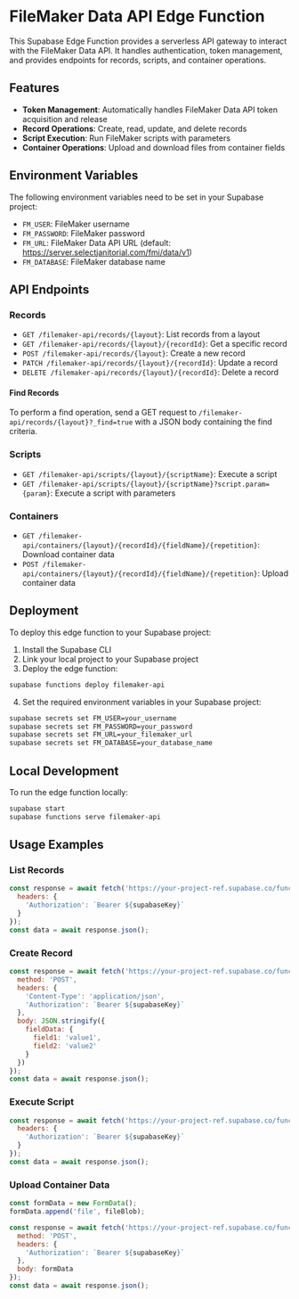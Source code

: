 # FileMaker Data API Edge Function

This Supabase Edge Function provides a serverless API gateway to interact with the FileMaker Data API. It handles authentication, token management, and provides endpoints for records, scripts, and container operations.

## Features

- **Token Management**: Automatically handles FileMaker Data API token acquisition and release
- **Record Operations**: Create, read, update, and delete records
- **Script Execution**: Run FileMaker scripts with parameters
- **Container Operations**: Upload and download files from container fields

## Environment Variables

The following environment variables need to be set in your Supabase project:

- `FM_USER`: FileMaker username
- `FM_PASSWORD`: FileMaker password
- `FM_URL`: FileMaker Data API URL (default: https://server.selectjanitorial.com/fmi/data/v1)
- `FM_DATABASE`: FileMaker database name

## API Endpoints

### Records

- `GET /filemaker-api/records/{layout}`: List records from a layout
- `GET /filemaker-api/records/{layout}/{recordId}`: Get a specific record
- `POST /filemaker-api/records/{layout}`: Create a new record
- `PATCH /filemaker-api/records/{layout}/{recordId}`: Update a record
- `DELETE /filemaker-api/records/{layout}/{recordId}`: Delete a record

#### Find Records

To perform a find operation, send a GET request to `/filemaker-api/records/{layout}?_find=true` with a JSON body containing the find criteria.

### Scripts

- `GET /filemaker-api/scripts/{layout}/{scriptName}`: Execute a script
- `GET /filemaker-api/scripts/{layout}/{scriptName}?script.param={param}`: Execute a script with parameters

### Containers

- `GET /filemaker-api/containers/{layout}/{recordId}/{fieldName}/{repetition}`: Download container data
- `POST /filemaker-api/containers/{layout}/{recordId}/{fieldName}/{repetition}`: Upload container data

## Deployment

To deploy this edge function to your Supabase project:

1. Install the Supabase CLI
2. Link your local project to your Supabase project
3. Deploy the edge function:

```bash
supabase functions deploy filemaker-api
```

4. Set the required environment variables in your Supabase project:

```bash
supabase secrets set FM_USER=your_username
supabase secrets set FM_PASSWORD=your_password
supabase secrets set FM_URL=your_filemaker_url
supabase secrets set FM_DATABASE=your_database_name
```

## Local Development

To run the edge function locally:

```bash
supabase start
supabase functions serve filemaker-api
```

## Usage Examples

### List Records

```javascript
const response = await fetch('https://your-project-ref.supabase.co/functions/v1/filemaker-api/records/YourLayout', {
  headers: {
    'Authorization': `Bearer ${supabaseKey}`
  }
});
const data = await response.json();
```

### Create Record

```javascript
const response = await fetch('https://your-project-ref.supabase.co/functions/v1/filemaker-api/records/YourLayout', {
  method: 'POST',
  headers: {
    'Content-Type': 'application/json',
    'Authorization': `Bearer ${supabaseKey}`
  },
  body: JSON.stringify({
    fieldData: {
      field1: 'value1',
      field2: 'value2'
    }
  })
});
const data = await response.json();
```

### Execute Script

```javascript
const response = await fetch('https://your-project-ref.supabase.co/functions/v1/filemaker-api/scripts/YourLayout/YourScript?script.param=yourParam', {
  headers: {
    'Authorization': `Bearer ${supabaseKey}`
  }
});
const data = await response.json();
```

### Upload Container Data

```javascript
const formData = new FormData();
formData.append('file', fileBlob);

const response = await fetch('https://your-project-ref.supabase.co/functions/v1/filemaker-api/containers/YourLayout/123/containerField/1', {
  method: 'POST',
  headers: {
    'Authorization': `Bearer ${supabaseKey}`
  },
  body: formData
});
const data = await response.json();